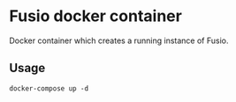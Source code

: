 Fusio docker container
======================

Docker container which creates a running instance of Fusio.

Usage
-----

    docker-compose up -d
